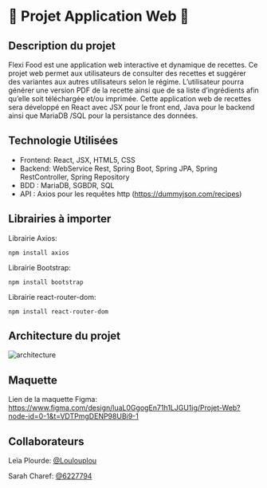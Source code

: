 # :herb: Projet Application Web :herb:
## Description du projet 
Flexi Food est une application web interactive et dynamique de recettes. Ce projet web permet aux utilisateurs de consulter des recettes et suggérer des variantes aux autres utilisateurs selon le régime. L’utilisateur pourra générer une version PDF de la recette ainsi que de sa liste d’ingrédients afin qu’elle soit téléchargée et/ou imprimée. Cette application web de recettes sera développé en React avec JSX pour le front end, Java pour le backend ainsi que MariaDB /SQL pour la persistance des données.
## Technologie Utilisées
-	Frontend: React, JSX, HTML5, CSS
-	Backend: WebService Rest, Spring Boot, Spring JPA, Spring RestController, Spring Repository
-	BDD : MariaDB, SGBDR, SQL
-	API : Axios pour les requêtes http (https://dummyjson.com/recipes)
## Librairies à importer
Librairie Axios:
```
npm install axios
```
Librairie Bootstrap:
```
npm install bootstrap
```
Librairie react-router-dom:
```
npm install react-router-dom
```

## Architecture du projet
![architecture](https://github.com/user-attachments/assets/20ac08bd-5951-4aeb-a822-3e9ee5b40faa)

## Maquette
Lien de la maquette Figma: https://www.figma.com/design/luaL0GgogEn71h1LJGU1ig/Projet-Web?node-id=0-1&t=VDTPmgDENP98UBi9-1
## Collaborateurs
Leïa Plourde: [@Loulouplou](https://github.com/Loulouplou)

Sarah Charef: [@6227794](https://github.com/6227794)

